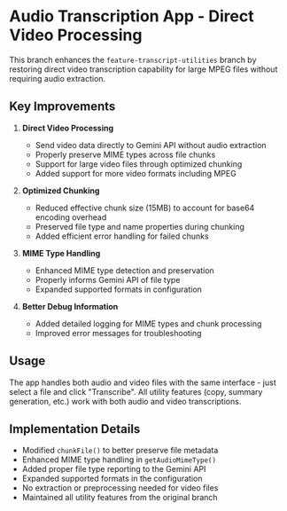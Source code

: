 # Audio Transcription App - Direct Video Processing

This branch enhances the `feature-transcript-utilities` branch by restoring direct video transcription capability for large MPEG files without requiring audio extraction.

## Key Improvements

1. **Direct Video Processing**
   - Send video data directly to Gemini API without audio extraction
   - Properly preserve MIME types across file chunks
   - Support for large video files through optimized chunking
   - Added support for more video formats including MPEG

2. **Optimized Chunking**
   - Reduced effective chunk size (15MB) to account for base64 encoding overhead
   - Preserved file type and name properties during chunking
   - Added efficient error handling for failed chunks

3. **MIME Type Handling**
   - Enhanced MIME type detection and preservation
   - Properly informs Gemini API of file type
   - Expanded supported formats in configuration
   
4. **Better Debug Information**
   - Added detailed logging for MIME types and chunk processing
   - Improved error messages for troubleshooting

## Usage

The app handles both audio and video files with the same interface - just select a file and click "Transcribe". All utility features (copy, summary generation, etc.) work with both audio and video transcriptions.

## Implementation Details

- Modified `chunkFile()` to better preserve file metadata
- Enhanced MIME type handling in `getAudioMimeType()`
- Added proper file type reporting to the Gemini API
- Expanded supported formats in the configuration
- No extraction or preprocessing needed for video files
- Maintained all utility features from the original branch